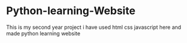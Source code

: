 # Python-learning-Website
This is my second year project
i have used html css javascript here and made python learning website
